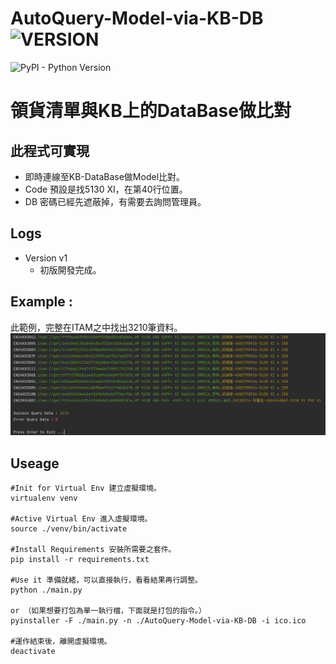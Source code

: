 # AutoQuery-Model-via-KB-DB ![VERSION](https://img.shields.io/badge/Version-1-green.svg)
![PyPI - Python Version](https://img.shields.io/pypi/pyversions/Django.svg)
# 領貨清單與KB上的DataBase做比對
## 此程式可實現
  - 即時連線至KB-DataBase做Model比對。
  - Code 預設是找5130 XI，在第40行位置。
  - DB 密碼已經先遮蔽掉，有需要去詢問管理員。

## Logs
   * Version v1
     - 初版開發完成。

## Example :
此範例，完整在ITAM之中找出3210筆資料。
![Info](./img/SCR-20230217-oaa.png "Pic1")

## Useage
    #Init for Virtual Env 建立虛擬環境。
    virtualenv venv
    
    #Active Virtual Env 進入虛擬環境。
    source ./venv/bin/activate
    
    #Install Requirements 安裝所需要之套件。
    pip install -r requirements.txt
    
    #Use it 準備就緒，可以直接執行，看看結果再行調整。
    python ./main.py
    
    or （如果想要打包為單一執行檔，下面就是打包的指令。）
    pyinstaller -F ./main.py -n ./AutoQuery-Model-via-KB-DB -i ico.ico
    
    #運作結束後，離開虛擬環境。
    deactivate
